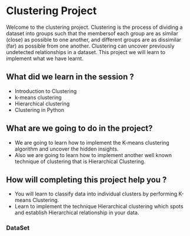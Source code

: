 # Clustering Project

Welcome to the clustering project. Clustering is the process of dividing a dataset into groups such that the membersof each group are as similar (close) as possible to one another, and different groups are as dissimilar (far) as possible from one another. Clustering can uncover previously undetected relationships in a dataset. This project we will learn to implement what we have learnt.

## What did we learn in the session ?
- Introduction to Clustering
- k-means clustering
- Hierarchical clustering
- Clustering in Python

## What are we going to do in the project?
- We are going to learn how to implement the K-means clustering algorithm and uncover the hidden insights.
- Also we are going to learn how to implement another well known technique of clustering that is Hierarchical Clustering.

## How will completing this project help you ?
- You will learn to classify data into individual clusters by performing K-means Clustering.
- Learn to implement the technique Hierarchical clustering which spots and establish Hierarchical relationship in your data.

### DataSet

